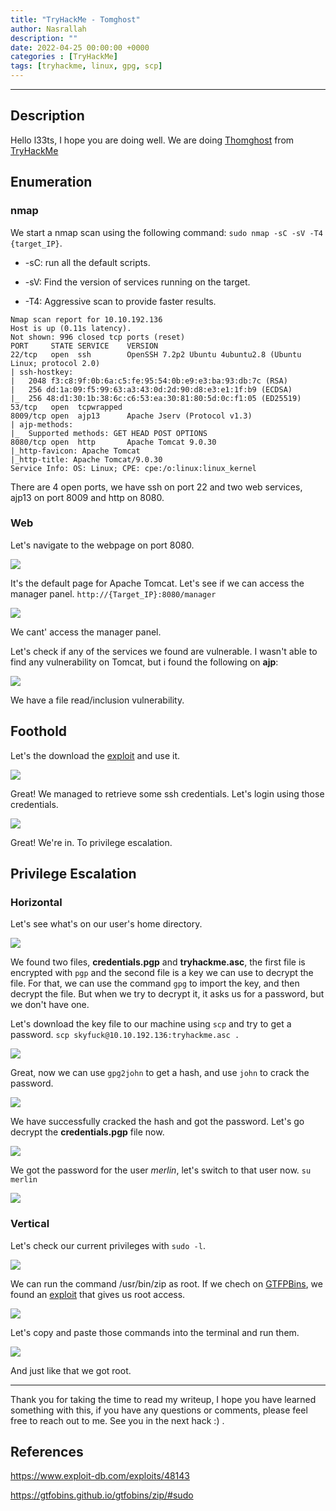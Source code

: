 ```yaml
---
title: "TryHackMe - Tomghost"
author: Nasrallah
description: ""
date: 2022-04-25 00:00:00 +0000
categories : [TryHackMe]
tags: [tryhackme, linux, gpg, scp]
---
```


<div align="center"> <script src="https://tryhackme.com/badge/367641"></script> </div>

---


## **Description**

Hello l33ts, I hope you are doing well. We are doing [Thomghost](https://tryhackme.com/room/tomghost) from [TryHackMe](https://tryhackme.com)

## **Enumeration**

### nmap

We start a nmap scan using the following command: `sudo nmap -sC -sV -T4 {target_IP}`.

- -sC: run all the default scripts.

- -sV: Find the version of services running on the target.

- -T4: Aggressive scan to provide faster results.

```Terminal
Nmap scan report for 10.10.192.136
Host is up (0.11s latency).
Not shown: 996 closed tcp ports (reset)
PORT     STATE SERVICE    VERSION
22/tcp   open  ssh        OpenSSH 7.2p2 Ubuntu 4ubuntu2.8 (Ubuntu Linux; protocol 2.0)
| ssh-hostkey: 
|   2048 f3:c8:9f:0b:6a:c5:fe:95:54:0b:e9:e3:ba:93:db:7c (RSA)
|   256 dd:1a:09:f5:99:63:a3:43:0d:2d:90:d8:e3:e1:1f:b9 (ECDSA)
|_  256 48:d1:30:1b:38:6c:c6:53:ea:30:81:80:5d:0c:f1:05 (ED25519)
53/tcp   open  tcpwrapped
8009/tcp open  ajp13      Apache Jserv (Protocol v1.3)
| ajp-methods: 
|_  Supported methods: GET HEAD POST OPTIONS
8080/tcp open  http       Apache Tomcat 9.0.30
|_http-favicon: Apache Tomcat
|_http-title: Apache Tomcat/9.0.30
Service Info: OS: Linux; CPE: cpe:/o:linux:linux_kernel
```

There are 4 open ports, we have ssh on port 22 and two web services, ajp13 on port 8009 and http on 8080.

### Web

Let's navigate to the webpage on port 8080.

![](/assets/img/tryhackme/tomghost/1.png)

It's the default page for Apache Tomcat. Let's see if we can access the manager panel. `http://{Target_IP}:8080/manager`

![](/assets/img/tryhackme/tomghost/2.png)

We cant' access the manager panel. 

Let's check if any of the services we found are vulnerable. I wasn't able to find any vulnerability on Tomcat, but i found the following on **ajp**:

![](/assets/img/tryhackme/tomghost/3.png)

We have a file read/inclusion vulnerability.

## **Foothold**

Let's the download the [exploit](https://www.exploit-db.com/exploits/48143) and use it.

![](/assets/img/tryhackme/tomghost/4.png)

Great! We managed to retrieve some ssh credentials. Let's login using those credentials.

![](/assets/img/tryhackme/tomghost/5.png)

Great! We're in. To privilege escalation.


## **Privilege Escalation**

### Horizontal

Let's see what's on our user's home directory.

![](/assets/img/tryhackme/tomghost/6.png)

We found two files, **credentials.pgp** and **tryhackme.asc**, the first file is encrypted with `pgp` and the second file is a key we can use to decrypt the file. For that, we can use the command `gpg` to import the key, and then decrypt the file. But when we try to decrypt it, it asks us for a password, but we don't have one.

Let's download the key file to our machine using `scp` and try to get a password. `scp skyfuck@10.10.192.136:tryhackme.asc .`

![](/assets/img/tryhackme/tomghost/7.png)

Great, now we can use `gpg2john` to get a hash, and use `john` to crack the password.

![](/assets/img/tryhackme/tomghost/8.png)

We have successfully cracked the hash and got the password. Let's go decrypt the **credentials.pgp** file now.

![](/assets/img/tryhackme/tomghost/9.png)

We got the password for the user *merlin*, let's switch to that user now. `su merlin`

![](/assets/img/tryhackme/tomghost/10.png)

### Vertical

Let's check our current privileges with `sudo -l`.

![](/assets/img/tryhackme/tomghost/11.png)

We can run the command /usr/bin/zip as root. If we chech on [GTFPBins](https://gtfobins.github.io/), we found an [exploit](https://gtfobins.github.io/gtfobins/zip/#sudo) that gives us root access.

![](/assets/img/tryhackme/tomghost/12.png)

Let's copy and paste those commands into the terminal and run them.

![](/assets/img/tryhackme/tomghost/13.png)

And just like that we got root.

---

Thank you for taking the time to read my writeup, I hope you have learned something with this, if you have any questions or comments, please feel free to reach out to me. See you in the next hack :) .

## References

https://www.exploit-db.com/exploits/48143

https://gtfobins.github.io/gtfobins/zip/#sudo
